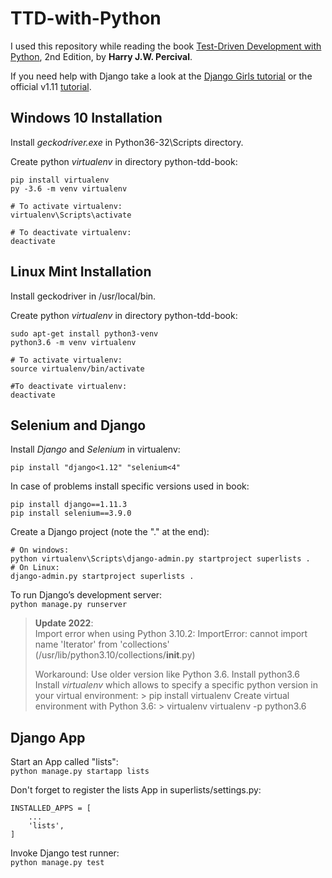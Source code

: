 # TTD-with-Python

I used this repository while reading the book [Test-Driven Development with Python](https://learning.oreilly.com/library/view/test-driven-development-with/9781491958698/), 2nd Edition, by **Harry J.W. Percival**.

If you need help with Django take a look at the [Django Girls tutorial](https://tutorial.djangogirls.org/en/) or the official v1.11 [tutorial](https://docs.djangoproject.com/en/1.11/intro/tutorial01/).


## Windows 10 Installation
Install *geckodriver.exe* in Python36-32\Scripts directory.

Create python *virtualenv* in directory python-tdd-book:
```
pip install virtualenv
py -3.6 -m venv virtualenv

# To activate virtualenv:
virtualenv\Scripts\activate

# To deactivate virtualenv:
deactivate
```

## Linux Mint Installation
Install geckodriver in /usr/local/bin.

Create python *virtualenv* in directory python-tdd-book:
```
sudo apt-get install python3-venv
python3.6 -m venv virtualenv

# To activate virtualenv:
source virtualenv/bin/activate

#To deactivate virtualenv:
deactivate
```

## Selenium and Django

Install *Django* and *Selenium* in virtualenv:
```
pip install "django<1.12" "selenium<4"
```

In case of problems install specific versions used in book:
```
pip install django==1.11.3
pip install selenium==3.9.0
```

Create a Django project (note the "." at the end):
```
# On windows:
python virtualenv\Scripts\django-admin.py startproject superlists .
# On Linux:
django-admin.py startproject superlists .
```

To run Django’s development server:  
`python manage.py runserver`    

> **Update 2022**:  
> Import error when using Python 3.10.2:
> ImportError: cannot import name 'Iterator' from 'collections' (/usr/lib/python3.10/collections/__init__.py)
>
> Workaround: Use older version like Python 3.6.
> Install python3.6
> Install *virtualenv* which allows to specify a specific python version in your virtual environment:
    > pip install virtualenv
> Create virtual environment with Python 3.6:
    > virtualenv virtualenv -p python3.6



## Django App

Start an App called "lists":  
`python manage.py startapp lists`

Don't forget to register the lists App in superlists/settings.py:
```
INSTALLED_APPS = [
	...
    'lists',
]
```

Invoke Django test runner:  
`python manage.py test`

